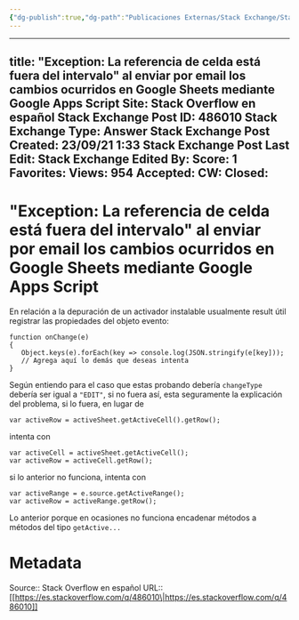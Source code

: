 ```yaml
---
{"dg-publish":true,"dg-path":"Publicaciones Externas/Stack Exchange/Stack Overflow en español/es.stackoverflow.com-486010.md","permalink":"/publicaciones-externas/stack-exchange/stack-overflow-en-espanol/es-stackoverflow-com-486010/","hide":true,"noteIcon":"\"0\"","created":"2024-04-03T12:49:10.627-06:00","updated":"2024-04-05T16:43:57.546-06:00"}
---
```


---
title: "Exception: La referencia de celda está fuera del intervalo" al enviar por email los cambios ocurridos en Google Sheets mediante Google Apps Script
Site: Stack Overflow en español
Stack Exchange Post ID: 486010
Stack Exchange Type: Answer
Stack Exchange Post Created: 23/09/21 1:33
Stack Exchange Post Last Edit: 
Stack Exchange Edited By: 
Score: 1
Favorites: 
Views: 954
Accepted: 
CW: 
Closed: 
---
# "Exception: La referencia de celda está fuera del intervalo" al enviar por email los cambios ocurridos en Google Sheets mediante Google Apps Script

En relación a la depuración de un activador instalable usualmente result útil registrar las propiedades del objeto evento:

```
function onChange(e)
{
   Object.keys(e).forEach(key => console.log(JSON.stringify(e[key]));
   // Agrega aquí lo demás que deseas intenta
}
```

Según entiendo para el caso que estas probando debería `changeType` debería ser igual a `"EDIT"`, si no fuera así, esta seguramente la explicación del problema, si lo fuera, en lugar de

    var activeRow = activeSheet.getActiveCell().getRow();

intenta con

    var activeCell = activeSheet.getActiveCell();
    var activeRow = activeCell.getRow();

si lo anterior no funciona, intenta con

    var activeRange = e.source.getActiveRange();
    var activeRow = activeRange.getRow();


Lo anterior porque en ocasiones no funciona encadenar métodos a métodos del tipo `getActive...`

# Metadata
Source:: Stack Overflow en español
URL:: [[https://es.stackoverflow.com/q/486010\|https://es.stackoverflow.com/q/486010]]

